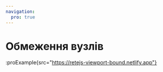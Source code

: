 ```yaml
---
navigation:
  pro: true
---
```


# Обмеження вузлів

:proExample{src="https://retejs-viewport-bound.netlify.app"}

